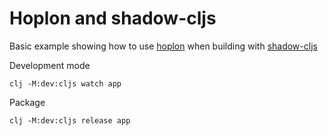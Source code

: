 # Hoplon and shadow-cljs

Basic example showing how to use [hoplon](https://github.com/hoplon/hoplon) when building with [shadow-cljs](https://github.com/thheller/shadow-cljs)

Development mode
```
clj -M:dev:cljs watch app
```

Package
```
clj -M:dev:cljs release app
```
